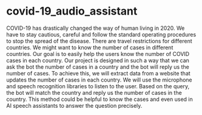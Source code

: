 # covid-19_audio_assistant
COVID-19 has drastically changed the way of human living in 2020. We have to stay cautious, careful and follow the standard operating procedures to stop the spread of the disease. There are travel restrictions for different countries. We might want to know the number of cases in different countries. Our goal is to easily help the users know the number of COVID cases in each country. Our project is designed in such a way that we can ask the bot the number of cases in a country and the bot will reply us the number of cases. To achieve this, we will extract data from a website that updates the number of cases in each country. We will use the microphone and speech recognition libraries to listen to the user. Based on the query, the bot will match the country and reply us the number of cases in the country. This method could be helpful to know the cases and even used in AI speech assistants to answer the question precisely. 

